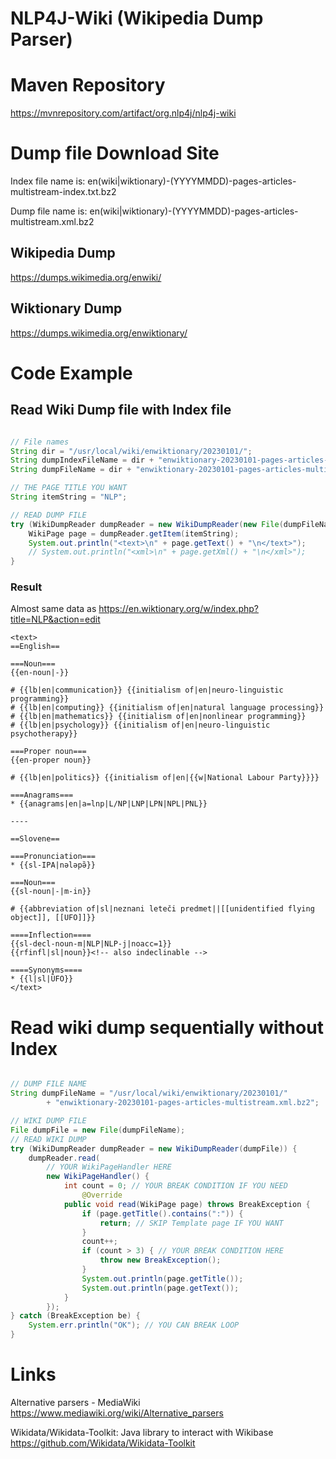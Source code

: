 # NLP4J-Wiki (Wikipedia Dump Parser)

# Maven Repository

https://mvnrepository.com/artifact/org.nlp4j/nlp4j-wiki

# Dump file Download Site

Index file name is: en(wiki|wiktionary)-(YYYYMMDD)-pages-articles-multistream-index.txt.bz2

Dump file name is: en(wiki|wiktionary)-(YYYYMMDD)-pages-articles-multistream.xml.bz2

## Wikipedia Dump

https://dumps.wikimedia.org/enwiki/

## Wiktionary Dump

https://dumps.wikimedia.org/enwiktionary/

# Code Example

## Read Wiki Dump file with Index file

```java

// File names
String dir = "/usr/local/wiki/enwiktionary/20230101/";
String dumpIndexFileName = dir + "enwiktionary-20230101-pages-articles-multistream-index.txt.bz2";
String dumpFileName = dir + "enwiktionary-20230101-pages-articles-multistream.xml.bz2";

// THE PAGE TITLE YOU WANT
String itemString = "NLP"; 

// READ DUMP FILE
try (WikiDumpReader dumpReader = new WikiDumpReader(new File(dumpFileName), new File(dumpIndexFileName));) {
	WikiPage page = dumpReader.getItem(itemString);
	System.out.println("<text>\n" + page.getText() + "\n</text>");
	// System.out.println("<xml>\n" + page.getXml() + "\n</xml>");
}

```

### Result

Almost same data as https://en.wiktionary.org/w/index.php?title=NLP&action=edit

```
<text>
==English==

===Noun===
{{en-noun|-}}

# {{lb|en|communication}} {{initialism of|en|neuro-linguistic programming}}
# {{lb|en|computing}} {{initialism of|en|natural language processing}}
# {{lb|en|mathematics}} {{initialism of|en|nonlinear programming}}
# {{lb|en|psychology}} {{initialism of|en|neuro-linguistic psychotherapy}}

===Proper noun===
{{en-proper noun}}

# {{lb|en|politics}} {{initialism of|en|{{w|National Labour Party}}}}

===Anagrams===
* {{anagrams|en|a=lnp|L/NP|LNP|LPN|NPL|PNL}}

----

==Slovene==

===Pronunciation===
* {{sl-IPA|nələpə̏}}

===Noun===
{{sl-noun|-|m-in}}

# {{abbreviation of|sl|neznani leteči predmet||[[unidentified flying object]], [[UFO]]}}

====Inflection====
{{sl-decl-noun-m|NLP|NLP-j|noacc=1}}
{{rfinfl|sl|noun}}<!-- also indeclinable -->

====Synonyms====
* {{l|sl|ÚFO}}
</text>

```

# Read wiki dump sequentially without Index 

```java

// DUMP FILE NAME
String dumpFileName = "/usr/local/wiki/enwiktionary/20230101/"
		+ "enwiktionary-20230101-pages-articles-multistream.xml.bz2";

// WIKI DUMP FILE
File dumpFile = new File(dumpFileName);
// READ WIKI DUMP
try (WikiDumpReader dumpReader = new WikiDumpReader(dumpFile)) {
	dumpReader.read(
		// YOUR WikiPageHandler HERE
		new WikiPageHandler() {
			int count = 0; // YOUR BREAK CONDITION IF YOU NEED
				@Override
			public void read(WikiPage page) throws BreakException {
				if (page.getTitle().contains(":")) {
					return; // SKIP Template page IF YOU WANT
				}
				count++;
				if (count > 3) { // YOUR BREAK CONDITION HERE
					throw new BreakException();
				}
				System.out.println(page.getTitle());
				System.out.println(page.getText());
			}
		});
} catch (BreakException be) {
	System.err.println("OK"); // YOU CAN BREAK LOOP
}

```




# Links

Alternative parsers - MediaWiki
https://www.mediawiki.org/wiki/Alternative_parsers


Wikidata/Wikidata-Toolkit: Java library to interact with Wikibase
https://github.com/Wikidata/Wikidata-Toolkit


